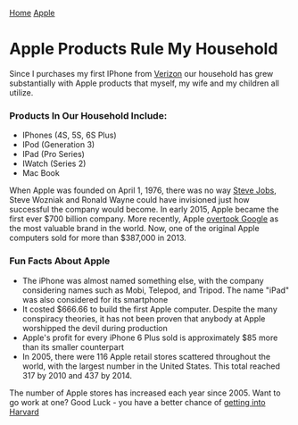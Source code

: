 [Home](http://tylercarder05.github.io)
[Apple](https://upload.wikimedia.org/wikipedia/commons/thumb/8/84/Apple_Computer_Logo_rainbow.svg/2000px-Apple_Computer_Logo_rainbow.svg.png)
# Apple Products Rule My Household

Since I purchases my first IPhone from [Verizon](https://www.verizonwireless.com/) our household has grew substantially with Apple products that myself, my wife and my children all utilize.  

### Products In Our Household Include:

* IPhones (4S, 5S, 6S Plus)
* IPod (Generation 3)
* IPad (Pro Series)
* IWatch (Series 2)
* Mac Book

When Apple was founded on April 1, 1976, there was no way [Steve Jobs](https://www.inc.com/larry-kim/43-surprising-facts-about-steve-jobs.html), Steve Wozniak and Ronald Wayne could have invisioned just how successful the company would become.  In early 2015, Apple became the first ever $700 billion company.  More recently, Apple [overtook Google](http://www.cbc.ca/news/world/photos/apple-overtakes-google-as-world-s-most-valuable-brand-1.3090892) as the most valuable brand in the world. Now, one of the original Apple computers sold for more than $387,000 in 2013.  

### Fun Facts About Apple

* The iPhone was almost named something else, with the company considering names such as Mobi, Telepod, and Tripod.  The name "iPad" was also considered for its smartphone
* It costed $666.66 to build the first Apple computer.  Despite the many conspiracy theories, it has not been proven that anybody at Apple worshipped the devil during production 
* Apple's profit for every iPhone 6 Plus sold is approximately $85 more than its smaller counterpart
* In 2005, there were 116 Apple retail stores scattered throughout the world, with the largest number in the United States.  This total reached 317 by 2010 and 437 by 2014.  

The number of Apple stores has increased each year since 2005.  Want to go work at one? Good Luck - you have a better chance of [getting into Harvard](https://www.inc.com/larry-kim/why-you-shouldnt-hire-someone-from-harvard.html)
